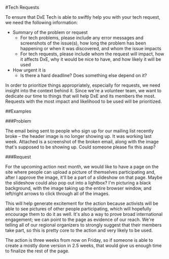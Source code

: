 #Tech Requests

To ensure that DxE Tech is able to swiftly help you with your tech request, we need the following information:

* Summary of the problem or request
  * For tech problems, please include any error messages and screenshots of the issue(s), how long the problem has been happening or when it was discovered, and whom the issue impacts
  * For tech requests, please include whom the request will impact, how it affects DxE, why it would be nice to have, and how likely it will be used
* How urgent it is
  * Is there a hard deadline? Does something else depend on it?

In order to prioritize things appropriately, especially for requests, we need insight into the context behind it. Since we're a volunteer team, we want to dedicate our time to things that will help DxE and its members the most. Requests with the most impact and likelihood to be used will be prioritized.

##Examples

###Problem

The email being sent to people who sign up for our mailing list recently broke – the header image is no longer showing up. It was working last week. Attached is a screenshot of the broken email, along with the image that's supposed to be showing up. Could someone please fix this asap?

###Request

For the upcoming action next month, we would like to have a page on the site where people can upload a picture of themselves participating and, after I approve the image, it'll be a part of a slideshow on that page. Maybe the slideshow could also pop out into a lightbox? I'm picturing a black background, with the image taking up the entire browser window, and left/right arrows to click through all of the images.

This will help generate excitement for the action because activists will be able to see pictures of other people participating, which will hopefully encourage them to do it as well. It's also a way to prove broad international engagement; we can point to the page as evidence of our reach. We're telling all of our regional organizers to strongly suggest that their members take part, so this is pretty core to the action and very likely to be used.

The action is three weeks from now on Friday, so if someone is able to create a mostly done version in 2.5 weeks, that would give us enough time to finalize the rest of the page.
